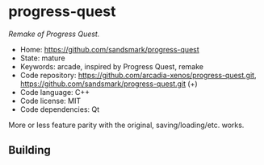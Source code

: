 # progress-quest

_Remake of Progress Quest._

- Home: https://github.com/sandsmark/progress-quest
- State: mature
- Keywords: arcade, inspired by Progress Quest, remake
- Code repository: https://github.com/arcadia-xenos/progress-quest.git, https://github.com/sandsmark/progress-quest.git (+)
- Code language: C++
- Code license: MIT
- Code dependencies: Qt

More or less feature parity with the original, saving/loading/etc. works.

## Building
